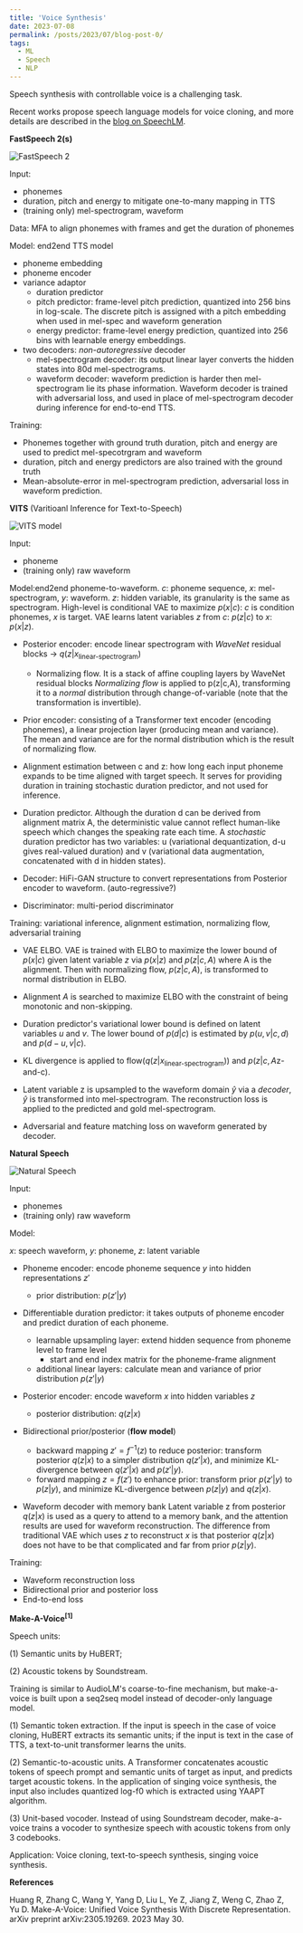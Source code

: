 ```yaml
---
title: 'Voice Synthesis'
date: 2023-07-08
permalink: /posts/2023/07/blog-post-0/
tags:
  - ML
  - Speech
  - NLP
---
```



Speech synthesis with controllable voice is a challenging task.

Recent works propose speech language models for voice cloning, and more details are described in the [blog on SpeechLM](https://hongyugong.github.io/posts/2023/07/blog-post-1/).

**FastSpeech 2(s)**

![FastSpeech 2](/images/fastspeech2.png)

Input: 
- phonemes
- duration, pitch and energy to mitigate one-to-many mapping in TTS
- (training only) mel-spectrogram, waveform

Data:
MFA to align phonemes with frames and get the duration of phonemes

Model: end2end TTS model
- phoneme embedding
- phoneme encoder
- variance adaptor
    - duration predictor
    - pitch predictor: frame-level pitch prediction, quantized into 256 bins in log-scale. The discrete pitch is assigned with a pitch embedding when used in mel-spec and waveform generation
    - energy predictor: frame-level energy prediction, quantized into 256 bins with learnable energy embeddings.
- two decoders: *non-autoregressive* decoder
    - mel-spectrogram decoder: its output linear layer converts the hidden states into 80d mel-spectrograms.
    - waveform decoder: waveform prediction is harder then mel-spectrogram lie its phase information. Waveform decoder is trained with adversarial loss, and used in place of mel-spectrogram decoder during inference for end-to-end TTS.


Training:
- Phonemes together with ground truth duration, pitch and energy are used to predict mel-specotrgram and waveform
- duration, pitch and energy predictors are also trained with the ground truth
- Mean-absolute-error in mel-spectrogram prediction, adversarial loss in waveform prediction.



**VITS** (Varitioanl Inference for Text-to-Speech)

![VITS model](/images/vits_model.png)

Input: 
- phoneme
- (training only) raw waveform


Model:end2end phoneme-to-waveform.
$c$: phoneme sequence, $x$: mel-spectrogram, $y$: waveform.
$z$: hidden variable, its granularity is the same as spectrogram.
High-level is conditional VAE to maximize $p(x|c)$: $c$ is condition phonemes, $x$ is target. VAE learns latent variables $z$ from $c$: $p(z|c)$ to $x$: $p(x|z)$.

- Posterior encoder: encode linear spectrogram with *WaveNet* residual blocks -> $q(z|x_\text{linear-spectrogram})$

    - Normalizing flow. It is a stack of affine coupling layers by WaveNet residual blocks *Normalizing flow* is applied to p(z|c,A), transforming it to a *normal* distribution through change-of-variable (note that the transformation is invertible).

- Prior encoder: consisting of a Transformer text encoder (encoding phonemes), a linear projection layer (producing mean and variance). The mean and variance are for the normal distribution which is the result of normalizing flow.

- Alignment estimation between c and z: how long each input phoneme expands to be time aligned with target speech. It serves for providing duration in training stochastic duration predictor, and not used for inference.

- Duration predictor. Although the duration d can be derived from alignment matrix A, the deterministic value cannot reflect human-like speech which changes the speaking rate each time. A *stochastic* duration predictor has two variables: u (variational dequantization, d-u gives real-valued duration) and v (variational data augmentation, concatenated with d in hidden states).

- Decoder: HiFi-GAN structure to convert representations from Posterior encoder to waveform. (auto-regressive?)

- Discriminator: multi-period discriminator


Training: variational inference, alignment estimation, normalizing flow, adversarial training

- VAE ELBO. VAE is trained with ELBO to maximize the lower bound of $p(x|c)$ given latent variable $z$ via $p(x|z)$ and $p(z|c,A)$ where A is the alignment. Then with normalizing flow, $p(z|c,A)$, is transformed to normal distribution in ELBO.

- Alignment $A$ is searched to maximize ELBO with the constraint of being monotonic and non-skipping.

- Duration predictor's variational lower bound is defined on latent variables $u$ and $v$. The lower bound of $p(d|c)$ is estimated by $p(u,v|c,d)$ and $p(d-u,v|c)$.

- KL divergence is applied to $\text{flow}(q(z|x_\text{linear-spectrogram}))$ and $p(z|c, A\text{z-and-c})$.

- Latent variable z is upsampled to the waveform domain $\hat{y}$ via a *decoder*, $\hat{y}$ is transformed into mel-spectrogram. The reconstruction loss is applied to the predicted and gold mel-spectrogram.

- Adversarial and feature matching loss on waveform generated by decoder.




**Natural Speech**

![Natural Speech](/images/natural_speech.png)

Input: 
- phonemes
- (training only) raw waveform

Model:

$x$: speech waveform, $y$: phoneme, $z$: latent variable

- Phoneme encoder: encode phoneme sequence $y$ into hidden representations $z'$
    - prior distribution: $p(z'|y)$

- Differentiable duration predictor: it takes outputs of phoneme encoder and predict duration of each phoneme.
    - learnable upsampling layer: extend hidden sequence from phoneme level to frame level
        - start and end index matrix for the phoneme-frame alignment
    - additional linear layers: calculate mean and variance of prior distribution $p(z'|y)$

- Posterior encoder: encode waveform $x$ into hidden variables $z$
    - posterior distribution: $q(z|x)$

- Bidirectional prior/posterior (**flow** **model**)
    - backward mapping $z'=f^{-1}(z)$ to reduce posterior: transform posterior $q(z|x)$ to a simpler distribution $q(z'|x)$, and minimize KL-divergence between $q(z'|x)$ and $p(z'|y)$.
    - forward mapping $z=f(z')$ to enhance prior: transform prior $p(z'|y)$ to $p(z|y)$, and minimize KL-divergence between $p(z|y)$ and $q(z|x)$.

- Waveform decoder with memory bank
Latent variable z from posterior $q(z|x)$ is used as a query to attend to a memory bank, and the attention results are used for waveform reconstruction. The difference from traditional VAE which uses $z$ to reconstruct $x$ is that posterior $q(z|x)$ does not have to be that complicated and far from prior $p(z|y)$.



Training: 

- Waveform reconstruction loss
- Bidirectional prior and posterior loss
- End-to-end loss


**Make-A-Voice<sup>[1]</sup>**

Speech units:

(1) Semantic units by HuBERT;

(2) Acoustic tokens by Soundstream.

Training is similar to AudioLM's coarse-to-fine mechanism, but make-a-voice is built upon a seq2seq model instead of decoder-only language model.

(1) Semantic token extraction. If the input is speech in the case of voice cloning, HuBERT extracts its semantic units; if the input is text in the case of TTS, a text-to-unit transformer learns the units.

(2) Semantic-to-acoustic units. A Transformer concatenates acoustic tokens of speech prompt and semantic units of target as input, and predicts target acoustic tokens. 
In the application of singing voice synthesis, the input also includes quantized log-f0 which is extracted using YAAPT algorithm.

(3) Unit-based vocoder. Instead of using Soundstream decoder, make-a-voice trains a vocoder to synthesize speech with acoustic tokens from only 3 codebooks.

Application: Voice cloning, text-to-speech synthesis, singing voice synthesis.


**References**

Huang R, Zhang C, Wang Y, Yang D, Liu L, Ye Z, Jiang Z, Weng C, Zhao Z, Yu D. Make-A-Voice: Unified Voice Synthesis With Discrete Representation. arXiv preprint arXiv:2305.19269. 2023 May 30.

